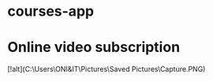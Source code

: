 # courses-app

# Online video subscription

[!alt](C:\Users\ONI&IT\Pictures\Saved Pictures\Capture.PNG)
